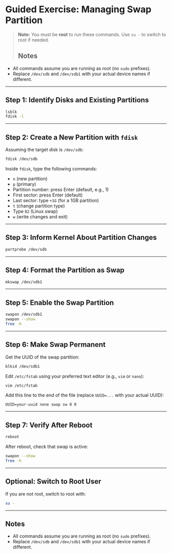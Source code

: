 
# Guided Exercise: Managing Swap Partition 

> **Note:** You must be **root** to run these commands. Use `su -` to switch to root if needed.
> ## Notes
- All commands assume you are running as root (no `sudo` prefixes).  
- Replace `/dev/sdb` and `/dev/sdb1` with your actual device names if different.
---

## Step 1: Identify Disks and Existing Partitions
```bash
lsblk
fdisk -l
```

---

## Step 2: Create a New Partition with `fdisk`

Assuming the target disk is `/dev/sdb`:

```bash
fdisk /dev/sdb
```

Inside `fdisk`, type the following commands:

- `n` (new partition)  
- `p` (primary)  
- Partition number: press Enter (default, e.g., 1)  
- First sector: press Enter (default)  
- Last sector: type `+1G` (for a 1GB partition)  
- `t` (change partition type)  
- Type `82` (Linux swap)  
- `w` (write changes and exit)

---

## Step 3: Inform Kernel About Partition Changes
```bash
partprobe /dev/sdb
```

---

## Step 4: Format the Partition as Swap
```bash
mkswap /dev/sdb1
```

---

## Step 5: Enable the Swap Partition
```bash
swapon /dev/sdb1
swapon --show
free -h
```

---

## Step 6: Make Swap Permanent

Get the UUID of the swap partition:

```bash
blkid /dev/sdb1
```

Edit `/etc/fstab` using your preferred text editor (e.g., `vim` or `nano`):

```bash
vim /etc/fstab
```

Add this line to the end of the file (replace `UUID=...` with your actual UUID):

```
UUID=your-uuid none swap sw 0 0
```

---

## Step 7: Verify After Reboot

```bash
reboot
```

After reboot, check that swap is active:

```bash
swapon --show
free -h
```

---

## Optional: Switch to Root User

If you are not root, switch to root with:

```bash
su -
```

---

## Notes
- All commands assume you are running as root (no `sudo` prefixes).  
- Replace `/dev/sdb` and `/dev/sdb1` with your actual device names if different.
